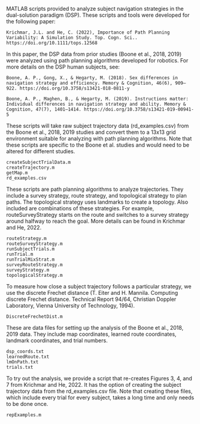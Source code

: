 MATLAB scripts provided to analyze subject navigation strategies in the dual-solution paradigm (DSP). These scripts and tools were developed for the following paper:

	Krichmar, J.L. and He, C. (2022), Importance of Path Planning Variability: A Simulation Study. Top. Cogn. Sci.. https://doi.org/10.1111/tops.12568

In this paper, the DSP data from prior studies (Boone et al., 2018, 2019) were analyzed using path planning algorithms developed for robotics. For more details on the DSP human subjects, see:
 
	Boone, A. P., Gong, X., & Hegarty, M. (2018). Sex differences in navigation strategy and efficiency. Memory & Cognition, 46(6), 909–922. https://doi.org/10.3758/s13421-018-0811-y

	Boone, A. P., Maghen, B., & Hegarty, M. (2019). Instructions matter: Individual differences in navigation strategy and ability. Memory & Cognition, 47(7), 1401–1414. https://doi.org/10.3758/s13421-019-00941-5



These scripts will take raw subject trajectory data (rd_examples.csv) from the Boone et al., 2018, 2019 studies and convert them to a 13x13 grid environment suitable for analyzing with path planning algorithms. Note that these scripts are specific to the Boone et al. studies and would need to be altered for different studies.

	createSubjectTrialData.m
	createTrajectory.m
	getMap.m
	rd_examples.csv

These scripts are path planning algorithms to analyze trajectories. They include a survey strategy, route strategy, and topological strategy to plan paths. The topological strategy uses landmarks to create a topology. Also included are combinations of these strategies. For example, routeSurveyStrategy starts on the route and switches to a survey strategy around halfway to reach the goal. More details can be found in Krichmar and He, 2022.

	routeStrategy.m
	routeSurveyStrategy.m
	runSubjectTrials.m
	runTrial.m
	runTrialMixStrat.m
	surveyRouteStrategy.m
	surveyStrategy.m
	topologicalStrategy.m

To measure how close a subject trajectory follows a particular strategy, we use the discrete Frechet distance (T. Eiter and H. Mannila. Computing discrete Frechet distance. Technical Report 94/64, Christian Doppler Laboratory, Vienna University of Technology, 1994).

	DiscreteFrechetDist.m

These are data files for setting up the analysis of the Boone et al., 2018, 2019 data. They include map coordinates, learned route coordinates, landmark coordinates, and trial numbers.

	dsp_coords.txt
	learnedRoute.txt
	lmOnPath.txt
	trials.txt

To try out the analysis, we provide a script that re-creates Figures 3, 4, and 7 from Krichmar and He, 2022. It has the option of creating the subject trajectory data from the rd_examples.csv file. Note that creating these files, which include every trial for every subject, takes a long time and only needs to be done once.

	repExamples.m

